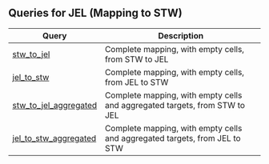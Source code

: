 ## Queries for JEL (Mapping to STW)

Query | Description
------|------------
[stw_to_jel](http://zbw.eu/beta/sparql-lab/?endpoint=http://172.16.10.102:3030/ebds/query&queryRef=https://api.github.com/repos/zbw/sparql-queries/contents/jel/stw_to_jel.rq) | Complete mapping, with empty cells, from STW to JEL
[jel_to_stw](http://zbw.eu/beta/sparql-lab/?endpoint=http://172.16.10.102:3030/ebds/query&queryRef=https://api.github.com/repos/zbw/sparql-queries/contents/jel/jel_to_stw.rq) | Complete mapping, with empty cells, from JEL to STW
[stw_to_jel_aggregated](http://zbw.eu/beta/sparql-lab/?endpoint=http://172.16.10.102:3030/ebds/query&queryRef=https://api.github.com/repos/zbw/sparql-queries/contents/jel/stw_to_jel_aggregated.rq) | Complete mapping, with empty cells and aggregated targets, from STW to JEL
[jel_to_stw_aggregated](http://zbw.eu/beta/sparql-lab/?endpoint=http://172.16.10.102:3030/ebds/query&queryRef=https://api.github.com/repos/zbw/sparql-queries/contents/jel/jel_to_stw_aggregated.rq) | Complete mapping, with empty cells and aggregated targets, from JEL to STW


